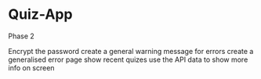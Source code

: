 # Quiz-App

Phase 2

Encrypt the password 
create a general warning message for errors
create a generalised error page
show recent quizes
use the API data to show more info on screen  